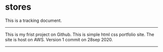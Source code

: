 # stores

This is a tracking document.
*********************************
This is my frist project on Github.
This is simple html css portfolio site.
The site is host on AWS.
Version 1 commit on 28sep 2020.
**********************************

